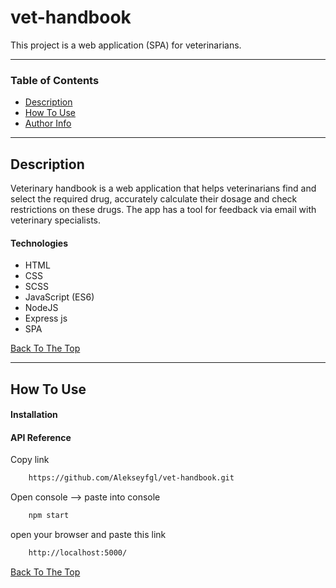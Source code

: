 # vet-handbook

This project is a web application (SPA) for veterinarians.

> 


---

### Table of Contents

- [Description](#description)
- [How To Use](#how-to-use)
- [Author Info](#author-info)

---

## Description

Veterinary handbook is a web application that helps veterinarians find and select the required drug, accurately calculate their dosage and
check restrictions on these drugs. The app has a tool for feedback via email with veterinary specialists.

#### Technologies

- HTML
- CSS
- SCSS
- JavaScript (ES6)
- NodeJS
- Express js
- SPA

[Back To The Top](#vet-handbook)

---

## How To Use

#### Installation

#### API Reference

Copy link 
```html
    https://github.com/Alekseyfgl/vet-handbook.git
```

Open console  --> paste into console

```html
    npm start
```

open your browser and paste this link

```html
    http://localhost:5000/
```

[Back To The Top](#vet-handbook)



